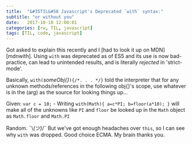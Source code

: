 ```yaml
---
title:  "&#35TIL&#58 Javascript's Deprecated `with` syntax:"
subtitle: "or without you"
date:   2017-10-18 12:00:01
categories: [rw, TIL, javascript]
tags: [TIL, code, javascript]
---
```

Got asked to explain this recently and I [had to look it up on MDN][mdnwith]. Using `with` was deprecated as of ES5 and its use is now bad-practice, can lead to unintended results, and is literally _rejected_ in 'strict-mode'.

Basically, `with(`_someObj{}_`){/*. . . */}` told the interpreter that for any unknown methods/references in the following obj{}'s scope, use whatever is in the (arg) as the source for looking things up...

Given: `var c = 10;` - Writing `with(Math){ a=c*PI; b=floor(a*10); }` will make all of the unknowns like `PI` and `floor` be looked up in the `Math` object as `Math.floor` and `Math.PI`

Random. ¯\\_(ツ)_/¯ But we've got enough headaches over `this`, so I can see why `with` was dropped. Good choice ECMA. My brain thanks you.

[mndwith]: https://developer.mozilla.org/en-US/docs/Web/JavaScript/Reference/Statements/with